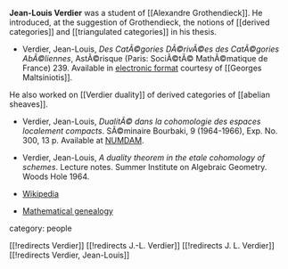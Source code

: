 **Jean-Louis Verdier** was a student of [[Alexandre Grothendieck]].  He introduced, at the suggestion of Grothendieck, the notions of [[derived categories]] and [[triangulated categories]] in his thesis.

* Verdier, Jean-Louis, _Des CatÃ©gories DÃ©rivÃ©es des CatÃ©gories AbÃ©liennes_, AstÃ©risque (Paris: SociÃ©tÃ© MathÃ©matique de France) 239.  Available in [electronic format](http://www.math.jussieu.fr/~maltsin/jlv.html) courtesy of [[Georges Maltsiniotis]].

He also worked on [[Verdier duality]] of derived categories of [[abelian sheaves]].

* Verdier, Jean-Louis, _DualitÃ© dans la cohomologie des espaces localement compacts_. SÃ©minaire Bourbaki, 9 (1964-1966), Exp. No. 300, 13 p. Available at [NUMDAM](http://www.numdam.org/item?id=SB_1964-1966__9__337_0).

* Verdier, Jean-Louis, _A duality theorem in the etale cohomology of schemes_. Lecture notes. Summer Institute on Algebraic Geometry. Woods Hole 1964.

* [Wikipedia](http://en.wikipedia.org/wiki/Jean-Louis_Verdier)

* [Mathematical genealogy](http://www.genealogy.math.ndsu.nodak.edu/id.php?id=31267)

category: people

[[!redirects Verdier]]
[[!redirects J.-L. Verdier]]
[[!redirects J. L. Verdier]]
[[!redirects Verdier, Jean-Louis]]
